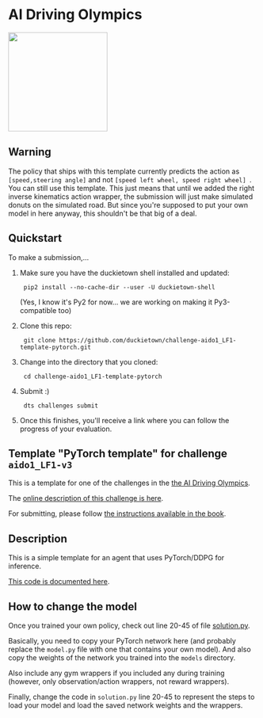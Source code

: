 # AI Driving Olympics

<a href="http://aido.duckietown.org"><img width="200" src="https://www.duckietown.org/wp-content/uploads/2018/07/AIDO-768x512.png"/></a>


## Warning

The policy that ships with this template currently predicts the action as `[speed,steering angle]` and not `[speed left wheel, speed right wheel] `. You can still use this template. This just means that until we added the right inverse kinematics action wrapper, the submission will just make simulated donuts on the simulated road.
But since you're supposed to put your own model in here anyway, this shouldn't be that big of a deal.

## Quickstart

To make a submission,... 
    
1) Make sure you have the duckietown shell installed and updated:

        pip2 install --no-cache-dir --user -U duckietown-shell
    
    (Yes, I know it's Py2 for now... we are working on making it Py3-compatible too)

2) Clone this repo:

        git clone https://github.com/duckietown/challenge-aido1_LF1-template-pytorch.git

3) Change into the directory that you cloned:
    
        cd challenge-aido1_LF1-template-pytorch
        
4) Submit :)

        dts challenges submit
        
5) Once this finishes, you'll receive a link where you can follow the progress of your evaluation.


## Template "PyTorch template" for challenge `aido1_LF1-v3`

This is a template for one of the challenges in the [the AI Driving Olympics](http://aido.duckietown.org/).

The [online description of this challenge is here][online].

For submitting, please follow [the instructions available in the book][book].
 
[book]: http://docs.duckietown.org/DT18/AIDO/out/

[online]: https://challenges.duckietown.org/v3/humans/challenges/aido1_LF1-v3

## Description

This is a simple template for an agent that uses PyTorch/DDPG for inference.

[This code is documented here](https://docs.duckietown.org/DT18/AIDO/out/pytorch_template.html).

## How to change the model

Once you trained your own policy, check out line 20-45 of file [solution.py](solution.py#L20).

Basically, you need to copy your PyTorch network here (and probably replace the `model.py` file with one that contains your own model). And also copy the weights of the network you trained into the `models` directory.

Also include any gym wrappers if you included any during training (however, only observation/action wrappers, not reward wrappers).

Finally, change the code in `solution.py` line 20-45 to represent the steps to load your model and load the saved network weights and the wrappers.
